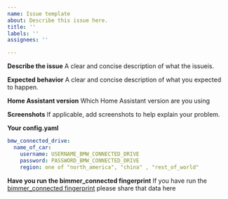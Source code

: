 ```yaml
---
name: Issue template
about: Describe this issue here.
title: ''
labels: ''
assignees: ''

---
```


**Describe the issue**
A clear and concise description of what the issueis.

**Expected behavior**
A clear and concise description of what you expected to happen.

**Home Assistant version**
Which Home Assistant version are you using

**Screenshots**
If applicable, add screenshots to help explain your problem.

**Your config.yaml**
```yaml
bmw_connected_drive:
  name_of_car:
    username: USERNAME_BMW_CONNECTED_DRIVE
    password: PASSWORD_BMW_CONNECTED_DRIVE
    region: one of "north_america", "china" , "rest_of_world"
````

**Have you run the bimmer_connected fingerprint**
If you have run the [bimmer_connected fingerprint](https://github.com/bimmerconnected/bimmer_connected#data-contributions) please share that data here

